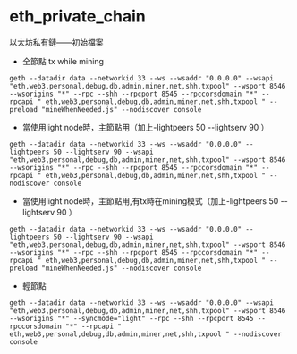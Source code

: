 # eth_private_chain
以太坊私有鏈——初始檔案

* 全節點 tx while mining
```shell=
geth --datadir data --networkid 33 --ws --wsaddr "0.0.0.0" --wsapi "eth,web3,personal,debug,db,admin,miner,net,shh,txpool" --wsport 8546 --wsorigins "*" --rpc --shh --rpcport 8545 --rpccorsdomain "*" --rpcapi " eth,web3,personal,debug,db,admin,miner,net,shh,txpool " --preload "mineWhenNeeded.js" --nodiscover console
```


* 當使用light node時，主節點用（加上-lightpeers 50 --lightserv 90 ）
```shell=
geth --datadir data --networkid 33 --ws --wsaddr "0.0.0.0" --lightpeers 50 --lightserv 90 --wsapi "eth,web3,personal,debug,db,admin,miner,net,shh,txpool" --wsport 8546 --wsorigins "*" --rpc --shh --rpcport 8545 --rpccorsdomain "*" --rpcapi " eth,web3,personal,debug,db,admin,miner,net,shh,txpool " --nodiscover console
```

* 當使用light node時，主節點用,有tx時在mining模式（加上-lightpeers 50 --lightserv 90 ）
```shell=
geth --datadir data --networkid 33 --ws --wsaddr "0.0.0.0" --lightpeers 50 --lightserv 90 --wsapi "eth,web3,personal,debug,db,admin,miner,net,shh,txpool" --wsport 8546 --wsorigins "*" --rpc --shh --rpcport 8545 --rpccorsdomain "*" --rpcapi " eth,web3,personal,debug,db,admin,miner,net,shh,txpool " --preload "mineWhenNeeded.js" --nodiscover console
```

* 輕節點
```shell=
geth --datadir data --networkid 33 --ws --wsaddr "0.0.0.0" --wsapi "eth,web3,personal,debug,db,admin,miner,net,shh,txpool" --wsport 8546 --wsorigins "*" --syncmode="light" --rpc --shh --rpcport 8545 --rpccorsdomain "*" --rpcapi " eth,web3,personal,debug,db,admin,miner,net,shh,txpool " --nodiscover console
```


